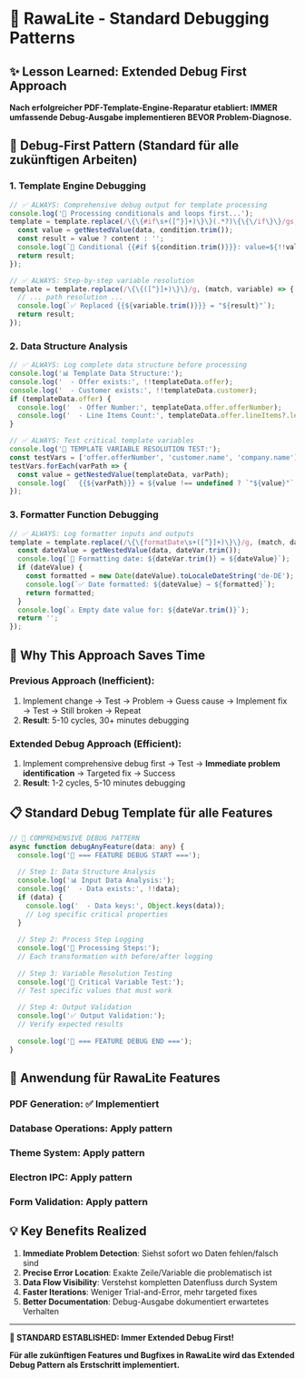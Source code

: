 # 🔬 RawaLite - Standard Debugging Patterns

## ✨ **Lesson Learned: Extended Debug First Approach**

**Nach erfolgreicher PDF-Template-Engine-Reparatur etabliert: IMMER umfassende Debug-Ausgabe implementieren BEVOR Problem-Diagnose.**

## 🎯 **Debug-First Pattern (Standard für alle zukünftigen Arbeiten)**

### **1. Template Engine Debugging**
```typescript
// ✅ ALWAYS: Comprehensive debug output for template processing
console.log('🔄 Processing conditionals and loops first...');
template = template.replace(/\{\{#if\s+([^}]+)\}\}(.*?)\{\{\/if\}\}/gs, (match, condition, content) => {
  const value = getNestedValue(data, condition.trim());
  const result = value ? content : '';
  console.log(`🔄 Conditional {{#if ${condition.trim()}}}: value=${!!value}, showing=${!!result}`);
  return result;
});

// ✅ ALWAYS: Step-by-step variable resolution
template = template.replace(/\{\{([^}]+)\}\}/g, (match, variable) => {
  // ... path resolution ...
  console.log(`✅ Replaced {{${variable.trim()}}} = "${result}"`);
  return result;
});
```

### **2. Data Structure Analysis**
```typescript
// ✅ ALWAYS: Log complete data structure before processing
console.log('📊 Template Data Structure:');
console.log('  - Offer exists:', !!templateData.offer);
console.log('  - Customer exists:', !!templateData.customer);
if (templateData.offer) {
  console.log('  - Offer Number:', templateData.offer.offerNumber);
  console.log('  - Line Items Count:', templateData.offer.lineItems?.length || 0);
}

// ✅ ALWAYS: Test critical template variables
console.log('🧪 TEMPLATE VARIABLE RESOLUTION TEST:');
const testVars = ['offer.offerNumber', 'customer.name', 'company.name'];
testVars.forEach(varPath => {
  const value = getNestedValue(templateData, varPath);
  console.log(`  {{${varPath}}} = ${value !== undefined ? `"${value}"` : 'UNDEFINED'}`);
});
```

### **3. Formatter Function Debugging**
```typescript
// ✅ ALWAYS: Log formatter inputs and outputs
template = template.replace(/\{\{formatDate\s+([^}]+)\}\}/g, (match, dateVar) => {
  const dateValue = getNestedValue(data, dateVar.trim());
  console.log(`📅 Formatting date: ${dateVar.trim()} = ${dateValue}`);
  if (dateValue) {
    const formatted = new Date(dateValue).toLocaleDateString('de-DE');
    console.log(`✅ Date formatted: ${dateValue} → ${formatted}`);
    return formatted;
  }
  console.log(`⚠️ Empty date value for: ${dateVar.trim()}`);
  return '';
});
```

## 🚀 **Why This Approach Saves Time**

### **Previous Approach (Inefficient):**
1. Implement change → Test → Problem → Guess cause → Implement fix → Test → Still broken → Repeat
2. **Result**: 5-10 cycles, 30+ minutes debugging

### **Extended Debug Approach (Efficient):**
1. Implement comprehensive debug first → Test → **Immediate problem identification** → Targeted fix → Success
2. **Result**: 1-2 cycles, 5-10 minutes debugging

## 📋 **Standard Debug Template für alle Features**

```typescript
// 🔬 COMPREHENSIVE DEBUG PATTERN
async function debugAnyFeature(data: any) {
  console.log('🚀 === FEATURE DEBUG START ===');
  
  // Step 1: Data Structure Analysis
  console.log('📊 Input Data Analysis:');
  console.log('  - Data exists:', !!data);
  if (data) {
    console.log('  - Data keys:', Object.keys(data));
    // Log specific critical properties
  }
  
  // Step 2: Process Step Logging
  console.log('🔄 Processing Steps:');
  // Each transformation with before/after logging
  
  // Step 3: Variable Resolution Testing
  console.log('🧪 Critical Variable Test:');
  // Test specific values that must work
  
  // Step 4: Output Validation
  console.log('✅ Output Validation:');
  // Verify expected results
  
  console.log('🏁 === FEATURE DEBUG END ===');
}
```

## 🎯 **Anwendung für RawaLite Features**

### **PDF Generation**: ✅ Implementiert
### **Database Operations**: Apply pattern
### **Theme System**: Apply pattern  
### **Electron IPC**: Apply pattern
### **Form Validation**: Apply pattern

## 💡 **Key Benefits Realized**

1. **Immediate Problem Detection**: Siehst sofort wo Daten fehlen/falsch sind
2. **Precise Error Location**: Exakte Zeile/Variable die problematisch ist
3. **Data Flow Visibility**: Verstehst kompletten Datenfluss durch System
4. **Faster Iterations**: Weniger Trial-and-Error, mehr targeted fixes
5. **Better Documentation**: Debug-Ausgabe dokumentiert erwartetes Verhalten

---

**🎉 STANDARD ESTABLISHED: Immer Extended Debug First!**

**Für alle zukünftigen Features und Bugfixes in RawaLite wird das Extended Debug Pattern als Erstschritt implementiert.**